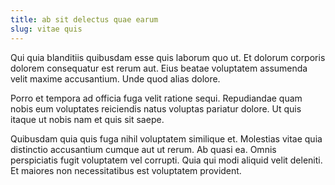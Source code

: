 ```yaml
---
title: ab sit delectus quae earum
slug: vitae quis
---
```


Qui quia blanditiis quibusdam esse quis laborum quo ut. Et dolorum corporis dolorem consequatur est rerum aut. Eius beatae voluptatem assumenda velit maxime accusantium. Unde quod alias dolore.

Porro et tempora ad officia fuga velit ratione sequi. Repudiandae quam nobis eum voluptates reiciendis natus voluptas pariatur dolore. Ut quis itaque ut nobis nam et quis sit saepe.

Quibusdam quia quis fuga nihil voluptatem similique et. Molestias vitae quia distinctio accusantium cumque aut ut rerum. Ab quasi ea. Omnis perspiciatis fugit voluptatem vel corrupti. Quia qui modi aliquid velit deleniti. Et maiores non necessitatibus est voluptatem provident.
